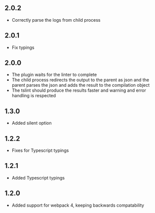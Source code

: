 ## 2.0.2
- Correctly parse the logs from child process

## 2.0.1
- Fix typings

## 2.0.0
- The plugin waits for the linter to complete
- The child process redirects the output to the parent as json and the parent parses the json and adds the result to the compilation object
- The tslint should produce the results faster and warning and error handling is respected

## 1.3.0
- Added silent option

## 1.2.2
- Fixes for Typescript typings

## 1.2.1
- Added Typescript typings

## 1.2.0
- Added support for webpack 4, keeping backwards compatability
